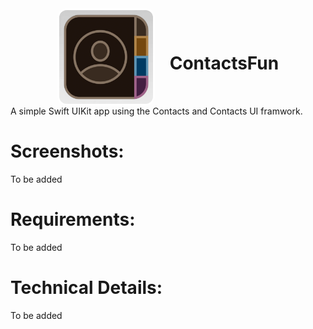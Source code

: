 <div align="center">
  <img src="https://raw.githubusercontent.com/Pearljam66/Contacts/d5bb332d103bc13dd9fc01205b7a0aa3eed979d1/ContactsFun/ContactsFun/Assets.xcassets/AppIcon.appiconset/appicon_dark.png" width="150" style="border: 3px solid white; border-radius: 15px; vertical-align: middle; margin-right: 20px;">
  <h1 style="display: inline-block; vertical-align: middle;">ContactsFun</h1>
</div>
 A simple Swift UIKit app using the Contacts and Contacts UI framwork.

# Screenshots:
To be added

# Requirements:
To be added

# Technical Details:
To be added
